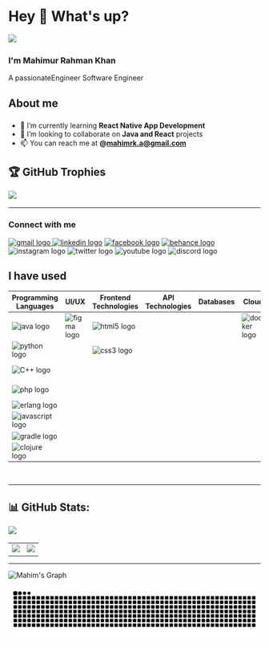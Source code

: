 # Hey 👋 What's up?

[![](https://visitcount.itsvg.in/api?id=mahimrahman&icon=1&color=9)](https://visitcount.itsvg.in)

### I'm Mahimur Rahman Khan

A passionateEngineer Software Engineer

## About me

###

- 🌱 I’m currently learning **React Native App Development**
- 👯 I’m looking to collaborate on **Java and React** projects
- 📫 You can reach me at **@mahimrk.a@gmail.com**

###

## 🏆 GitHub Trophies

![](https://github-profile-trophy.vercel.app/?username=mahimrahman&theme=apprentice&no-frame=false&no-bg=true&margin-w=4)




---
### Connect with me
<div align="left">
  <a href="mailto:mahimrk.a@gmail.com" target="_blank"><img src="https://raw.githubusercontent.com/maurodesouza/profile-readme-generator/master/src/assets/icons/social/gmail/default.svg" width="52" height="40" alt="gmail logo"/> </a>
  <a href = "https://www.linkedin.com/in/mahimurrahman-khan/" target="_blank"><img src="https://raw.githubusercontent.com/maurodesouza/profile-readme-generator/master/src/assets/icons/social/linkedin/default.svg" width="52" height="40" alt="linkedin logo" /></a>
  <a href="https://www.facebook.com/mahimrahman.khan"><img src="https://raw.githubusercontent.com/maurodesouza/profile-readme-generator/master/src/assets/icons/social/facebook/default.svg" width="52" height="40" alt="facebook logo"  /></a>
  <a href = "  https://www.behance.net/mahimrahman" target="_blank"><img src="https://raw.githubusercontent.com/maurodesouza/profile-readme-generator/master/src/assets/icons/social/behance/default.svg" width="52" height="40" alt="behance logo"  /></a>
  <img src="https://raw.githubusercontent.com/maurodesouza/profile-readme-generator/master/src/assets/icons/social/instagram/default.svg" width="52" height="40" alt="instagram logo"  />
  <img src="https://raw.githubusercontent.com/maurodesouza/profile-readme-generator/master/src/assets/icons/social/twitter/default.svg" width="52" height="40" alt="twitter logo"  />
  <img src="https://raw.githubusercontent.com/maurodesouza/profile-readme-generator/master/src/assets/icons/social/youtube/default.svg" width="52" height="40" alt="youtube logo"  />
  <img src="https://raw.githubusercontent.com/maurodesouza/profile-readme-generator/master/src/assets/icons/social/discord/default.svg" width="52" height="40" alt="discord logo"  />
</div>

<h2 align="left">I have used</h2>

<table>
  <thead>
    <tr>
      <th>Programming Languages</th>
      <th>UI/UX</th>
      <th>Frontend Technologies</th>
      <th>API Technologies</th>
      <th>Databases</th>
      <th>Cloud</th>
      <th>Mobile Development</th>
      <th>Tools</th>
      <th>Graphics/3D Design</th>
    </tr>
  </thead>
  <tbody>
    <tr>
      <td><img src="https://cdn.jsdelivr.net/gh/devicons/devicon/icons/java/java-original.svg" height="40" alt="java logo"  /></td>
      <td><img src="https://cdn.jsdelivr.net/gh/devicons/devicon/icons/figma/figma-original.svg" height="40" alt="figma logo"  /></td>
      <td><img src="https://cdn.jsdelivr.net/gh/devicons/devicon/icons/html5/html5-original.svg" height="40" alt="html5 logo"  /></td>
      <td></td>
      <td></td>
      <td><img src="https://cdn.jsdelivr.net/gh/devicons/devicon/icons/docker/docker-original.svg" height="40" alt="docker logo"  />
  </td>
      <td>  <img src="https://cdn.jsdelivr.net/gh/devicons/devicon/icons/android/android-original.svg" height="40" alt="android logo"  />
</td>
      <td>
            <img src="https://cdn.jsdelivr.net/gh/devicons/devicon@latest/icons/latex/latex-original.svg" height ="40" alt="Latex" />
          </td>
      <td>  <img src="https://cdn.jsdelivr.net/gh/devicons/devicon/icons/illustrator/illustrator-plain.svg" height="40" alt="illustrator logo"  /></td>
    </tr>
    <tr>
      <td><img src="https://cdn.jsdelivr.net/gh/devicons/devicon/icons/python/python-original.svg" height="40" alt="python logo"  /></td>
      <td></td>
      <td><img src="https://cdn.jsdelivr.net/gh/devicons/devicon/icons/css3/css3-original.svg" height="40" alt="css3 logo"  /></td>
      <td></td>
      <td></td>
      <td></td>
      <td>  <img src="https://cdn.jsdelivr.net/gh/devicons/devicon/icons/androidstudio/androidstudio-original.svg" height="40" alt="androidstudio logo"  />
</td>
      <td></td>
      <td> <img src="https://cdn.jsdelivr.net/gh/devicons/devicon/icons/photoshop/photoshop-plain.svg" height="40" alt="photoshop logo"  /></td>
    </tr>
    <tr>
      <td><img src="https://cdn.jsdelivr.net/gh/devicons/devicon@latest/icons/cplusplus/cplusplus-original.svg" height="40" alt="C++ logo"/></td>
      <td></td>
      <td></td>
      <td></td>
      <td></td>
      <td></td>
      <td></td>
      <td></td>
      <td>  <img src="https://cdn.jsdelivr.net/gh/devicons/devicon/icons/canva/canva-original.svg" height="40" alt="canva logo" /></td>
    </tr>
    <tr>
      <td><img src="https://cdn.jsdelivr.net/gh/devicons/devicon/icons/php/php-original.svg" height="40" alt="php logo"  /></td>
      <td></td>
      <td></td>
      <td></td>
      <td></td>
      <td></td>
      <td></td>
      <td></td>
      <td> <img src="https://cdn.jsdelivr.net/gh/devicons/devicon/icons/blender/blender-original.svg" height="40" alt="blender logo"  /></td>
    </tr>
    <tr>
      <td><img src="https://cdn.jsdelivr.net/gh/devicons/devicon/icons/erlang/erlang-original.svg" height="40" alt="erlang logo"/></td>
      <td></td>
      <td></td>
      <td></td>
      <td></td>
      <td></td>
      <td></td>
      <td></td>
      <td> <img src="https://cdn.jsdelivr.net/gh/devicons/devicon/icons/maya/maya-original.svg" height="40" alt="maya logo"  /></td>
    </tr>
    <tr>
      <td> <img src="https://cdn.jsdelivr.net/gh/devicons/devicon/icons/javascript/javascript-original.svg" height="40" alt="javascript logo"  /></td>
      <td></td>
      <td></td>
      <td></td>
      <td></td>
      <td></td>
      <td></td>
      <td></td>
      <td> <img src="https://cdn.jsdelivr.net/gh/devicons/devicon/icons/wordpress/wordpress-original.svg" height="40" alt="wordpress logo"  /></td>
    </tr>
    <tr>
      <td> <img src="https://cdn.jsdelivr.net/gh/devicons/devicon/icons/gradle/gradle-original.svg" height="40" alt="gradle logo"  /></td>
      <td></td>
      <td></td>
      <td></td>
      <td></td>
      <td></td>
      <td></td>
      <td></td>
      <td></td>
    </tr>
    <tr>
      <td><img src="https://cdn.jsdelivr.net/gh/devicons/devicon/icons/clojure/clojure-original.svg" height="40" alt="clojure logo"  />
  </td>
      <td></td>
      <td></td>
      <td></td>
      <td></td>
      <td></td>
      <td></td>
      <td></td>
      <td></td>
    </tr>
  </tbody>
</table>
<br>   
  
</div>

--- 


## 📊 GitHub Stats:
![](https://github-profile-summary-cards.vercel.app/api/cards/profile-details?username=mahimrahman&theme=radical)
<table>
  <tr>
    <td>
      <img src="http://github-profile-summary-cards.vercel.app/api/cards/stats?username=mahimrahman&theme=radical" />
    </td>
    <td>
      <img src="https://github-readme-streak-stats.herokuapp.com/?user=mahimrahman&theme=radical&border=7F3FBF&background=0D1117" />
    </td>
  </tr>
</table>

---
![Mahim's Graph](https://github-readme-activity-graph.vercel.app/graph?username=mahimrahman&custom_title=Mahim's%20GitHub%20Activity%20Graph&bg_color=0D1117&color=7F3FBF&line=7F3FBF&point=7F3FBF&area_color=FFFFFF&title_color=FFFFFF&area=true)


<img src="https://raw.githubusercontent.com/mahimrahman/mahimrahman/output/snake.svg" alt="" />

###
